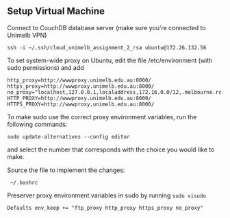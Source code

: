 ## Setup Virtual Machine

Connect to CouchDB database server (make sure you're connected to Unimelb VPN)
```
ssh -i ~/.ssh/cloud_unimelb_assignment_2_rsa ubuntu@172.26.132.56
```

To set system-wide proxy on Ubuntu, edit the file /etc/environment (with sudo permissions) and add
```
http_proxy=http://wwwproxy.unimelb.edu.au:8000/
https_proxy=http://wwwproxy.unimelb.edu.au:8000/
no_proxy="localhost,127.0.0.1,localaddress,172.16.0.0/12,.melbourne.rc.nectar.org.au,.storage.unimelb.edu.au,.cloud.unimelb.edu.au"
HTTP_PROXY=http://wwwproxy.unimelb.edu.au:8000/
HTTPS_PROXY=http://wwwproxy.unimelb.edu.au:8000/
```

To make sudo use the correct proxy environment variables, run the following commands:
```
sudo update-alternatives --config editor
```
and select the number that corresponds with the choice you would like to make.

Source the file to implement the changes:
```
 ~/.bashrc
```

Preserver proxy environment variables in sudo by running `sudo visudo`
```
Defaults env_keep += "ftp_proxy http_proxy https_proxy no_proxy"
```